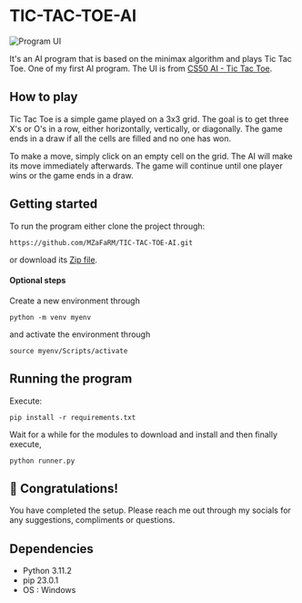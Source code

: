 # TIC-TAC-TOE-AI

![Program UI](https://cs50.harvard.edu/ai/2020/projects/0/tictactoe/images/game.png)

It's an AI program that is based on the minimax algorithm and plays Tic Tac Toe. One of my first AI program.
The UI is from [CS50 AI - Tic Tac Toe](https://cs50.harvard.edu/ai/2020/projects/0/tictactoe/).

## How to play

Tic Tac Toe is a simple game played on a 3x3 grid. The goal is to get three X's or O's in a row, either horizontally, vertically, or diagonally. The game ends in a draw if all the cells are filled and no one has won.

To make a move, simply click on an empty cell on the grid. The AI will make its move immediately afterwards. The game will continue until one player wins or the game ends in a draw.

## Getting started
To run the program either clone the project through:
```
https://github.com/MZaFaRM/TIC-TAC-TOE-AI.git
```
or download its [Zip file](https://github.com/MZaFaRM/TIC-TAC-TOE-AI/archive/refs/heads/main.zip).

#### Optional steps
Create a new environment through
```
python -m venv myenv
```
and activate the environment through
```
source myenv/Scripts/activate
```

## Running the program

Execute:
```
pip install -r requirements.txt
```
Wait for a while for the modules to download and install and then finally execute,
```
python runner.py
```

## 🎉 Congratulations! 

You have completed the setup. Please reach me out through my socials for any suggestions, compliments or questions.

## Dependencies
- Python 3.11.2
- pip 23.0.1
- OS : Windows
